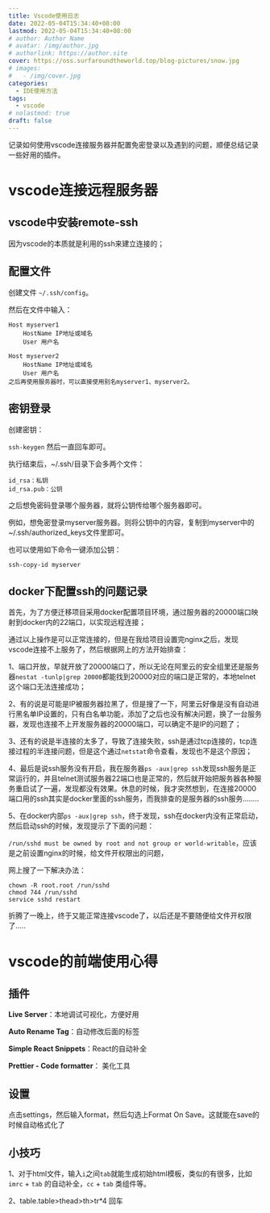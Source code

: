 ```yaml
---
title: Vscode使用日志
date: 2022-05-04T15:34:40+08:00
lastmod: 2022-05-04T15:34:40+08:00
# author: Author Name
# avatar: /img/author.jpg
# authorlink: https://author.site
cover: https://oss.surfaroundtheworld.top/blog-pictures/snow.jpg
# images:
#   - /img/cover.jpg
categories:
  - IDE使用方法
tags:
  - vscode
# nolastmod: true
draft: false
---
```


记录如何使用vscode连接服务器并配置免密登录以及遇到的问题，顺便总结记录一些好用的插件。

<!--more-->

# vscode连接远程服务器

## vscode中安装remote-ssh

因为vscode的本质就是利用的ssh来建立连接的；

## 配置文件
创建文件 `~/.ssh/config`。

然后在文件中输入：

```
Host myserver1
    HostName IP地址或域名
    User 用户名

Host myserver2
    HostName IP地址或域名
    User 用户名
之后再使用服务器时，可以直接使用别名myserver1、myserver2。
```

## 密钥登录
创建密钥：

`ssh-keygen`
然后一直回车即可。

执行结束后，~/.ssh/目录下会多两个文件：

```
id_rsa：私钥
id_rsa.pub：公钥
```


之后想免密码登录哪个服务器，就将公钥传给哪个服务器即可。

例如，想免密登录myserver服务器。则将公钥中的内容，复制到myserver中的~/.ssh/authorized_keys文件里即可。

也可以使用如下命令一键添加公钥：

`ssh-copy-id myserver`

## docker下配置ssh的问题记录

首先，为了方便迁移项目采用docker配置项目环境，通过服务器的20000端口映射到docker内的22端口，以实现远程连接；

通过以上操作是可以正常连接的，但是在我给项目设置完nginx之后，发现vscode连接不上服务了，然后根据网上的方法开始排查：

1、端口开放，早就开放了20000端口了，所以无论在阿里云的安全组里还是服务器`nestat -tunlp|grep 20000`都能找到20000对应的端口是正常的，本地telnet这个端口无法连接成功；

2、有的说是可能是IP被服务器拉黑了，但是搜了一下，阿里云好像是没有自动进行黑名单IP设置的，只有白名单功能，添加了之后也没有解决问题，换了一台服务器，发现也连接不上开发服务器的20000端口，可以确定不是IP的问题了；

3、还有的说是半连接的太多了，导致了连接失败，ssh是通过tcp连接的，tcp连接过程的半连接问题，但是这个通过`netstat`命令查看，发现也不是这个原因；

4、最后是说ssh服务没有开启，我在服务器`ps -aux|grep ssh`发现ssh服务是正常运行的，并且telnet测试服务器22端口也是正常的，然后就开始把服务器各种服务重启试了一遍，发现都没有效果。休息的时候，我才突然想到，在连接20000端口用的ssh其实是docker里面的ssh服务，而我排查的是服务器的ssh服务........

5、在docker内部`ps -aux|grep ssh`，终于发现，ssh在docker内没有正常启动，然后启动ssh的时候，发现提示了下面的问题：

`/run/sshd must be owned by root and not group or world-writable`，应该是之前设置nginx的时候，给文件开权限出的问题，

网上搜了一下解决办法：

```
chown -R root.root /run/sshd
chmod 744 /run/sshd
service sshd restart
```

折腾了一晚上，终于又能正常连接vscode了，以后还是不要随便给文件开权限了.....

# vscode的前端使用心得

## 插件

**Live Server**：本地调试可视化，方便好用

**Auto Rename Tag**：自动修改后面的标签

**Simple React Snippets**：React的自动补全

**Prettier - Code formatter**： 美化工具

## 设置

点击settings，然后输入format，然后勾选上Format On Save。这就能在save的时候自动格式化了

## 小技巧

1、对于html文件，输入`i`之间`tab`就能生成初始html模板，类似的有很多，比如`imrc` + `tab` 的自动补全，`cc` + `tab` 类组件等。

2、table.table>thead>th>tr*4 回车